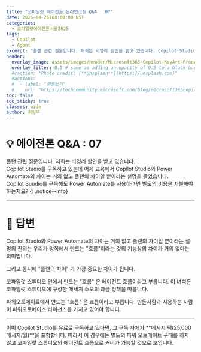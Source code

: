 ```yaml
---
title: "코파일럿 에이전톤 온라인코칭 Q&A : 07"
date: 2025-08-26T00:00:00 KST
categories:
  - 코파일럿에이전톤서울2025
tags:
  - Copilot
  - Agent
excerpt: "플랜 관련 질문입니다. 저희는 비영리 할인을 받고 있습니다. Copilot Studio를 구독하고 있는데 어제 교육에서 Copilot Studio와 Power Automate의 차이는 거의 없고 플랜의 차이일 뿐이라는 설명을 들었습니다. Copilot Suudio를 구독해도 Power Automate를 사용하려면 별도의 비용을 지불해야 하는지요?"
header:
  overlay_image: assets/images/header/Microsoft365-Copilot-KeyArt-Productivity-6K-01.png
  overlay_filter: 0.5 # same as adding an opacity of 0.5 to a black background
  #caption: "Photo credit: [**Unsplash**](https://unsplash.com)"
  #actions:
  #  - label: "원문보기"
  #    url: "https://techcommunity.microsoft.com/blog/microsoft365copilotblog/what%E2%80%99s-new-in-microsoft-365-copilot--july-2025/4438253"
toc: false
toc_sticky: true
classes: wide
author: 최정우
---
```


# 💡 에이전톤 Q&A : 07

플랜 관련 질문입니다. 저희는 비영리 할인을 받고 있습니다.   
Copilot Studio를 구독하고 있는데 어제 교육에서 Copilot Studio와 Power Automate의 차이는 거의 없고 플랜의 차이일 뿐이라는 설명을 들었습니다.   
Copilot Suudio를 구독해도 Power Automate를 사용하려면 별도의 비용을 지불해야 하는지요?
{: .notice--info}

---

# 📝 답변

Copilot Studio와 Power Automate의 차이는 거의 없고 플랜의 차이일 뿐이라는 설명의 진의는 우리가 양쪽에서 만드는 "흐름"이라는 것의 기능상의 차이가 거의 없다는 의미입니다.

그리고 동시에 "플랜의 차이" 가 가장 중요한 차이가 됩니다.

코파일럿 스튜디오 안에서 만드는 "흐름" 은 에이전트 흐름이라고 부릅니다. 이 녀석은 코파일럿 스튜디오에 구성한 메세지 소모의 과금 정책을 따릅니다.

파워오토메이트에서 만드는 "흐름" 은 흐름이라고 부릅니다. 만든사람과 사용하는 사람이 파워오토메이스 라이선스를 가지고 있어야 합니다. 

---

이미 Copilot Studio를 유료로 구독하고 있다면, 그 구독 자체가 **메시지 팩(25,000 메시지/월)**을 포함합니다. 따라서 이 경우에는 별도의 파워 오토메이트 구매를 하지 않고 코파일럿 스튜디오의 에이전트 흐름으로 커버가 가능할 것으로 보입니다.


